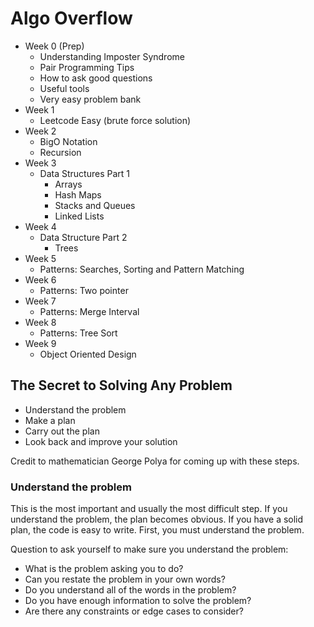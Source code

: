 # Algo Overflow

- Week 0 (Prep)
  - Understanding Imposter Syndrome
  - Pair Programming Tips
  - How to ask good questions
  - Useful tools
  - Very easy problem bank
- Week 1
  - Leetcode Easy (brute force solution)
- Week 2
  - BigO Notation
  - Recursion
- Week 3
  - Data Structures Part 1
     - Arrays
     - Hash Maps
     - Stacks and Queues
     - Linked Lists
- Week 4
  - Data Structure Part 2
     - Trees
- Week 5
  - Patterns: Searches, Sorting and Pattern Matching
- Week 6
  - Patterns: Two pointer
- Week 7
  - Patterns: Merge Interval
- Week 8
  - Patterns: Tree Sort
- Week 9 
  - Object Oriented Design


## The Secret to Solving Any Problem

- Understand the problem
- Make a plan
- Carry out the plan
- Look back and improve your solution

Credit to mathematician George Polya for coming up with these steps.

### Understand the problem

This is the most important and usually the most difficult step. If you understand the problem, the plan becomes obvious. If you have a solid plan, the code is easy to write. First, you must understand the problem.

Question to ask yourself to make sure you understand the problem:

- What is the problem asking you to do?
- Can you restate the problem in your own words?
- Do you understand all of the words in the problem?
- Do you have enough information to solve the problem?
- Are there any constraints or edge cases to consider?